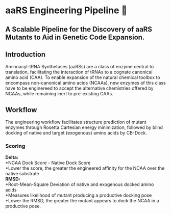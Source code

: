 # aaRS Engineering Pipeline 🧬

## A Scalable Pipeline for the Discovery of aaRS Mutants to Aid in Genetic Code Expansion.

## Introduction
Aminoacyl-tRNA Synthetases (aaRSs) are a class of enzyme central to translation,
facilitating the interaction of tRNAs to a cognate canonical amino acid (CAA).
To enable expansion of the natural chemical toolbox to encompass non-canonical
amino acids (NCAAs), new enzymes of this class have to be enginereed to accept
the alternative chemistries offered by NCAAs, while remaining inert to
pre-existing CAAs.

## Workflow
The engineering workflow facilitates structure prediction of mutant enzymes
through Rosetta Cartesian energy minimization, followed by blind docking of
native and target (exogenous) amino acids by CB-Dock.

### Scoring
**Delta:**\
    *NCAA Dock Score - Native Dock Score\
    *Lower the score, the greater the engineered affinity for the NCAA over the
    native substrate\
**RMSD:**\
    *Root-Mean-Square Deviation of native and exogenous docked amino acids\
    *Measures likelihood of mutant producing a productive docking pose\
    *Lower the RMSD, the greater the mutant appears to dock the NCAA in a
    productive pose.
